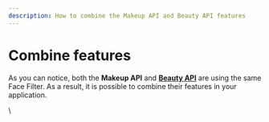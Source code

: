 ```yaml
---
description: How to combine the Makeup API and Beauty API features
---
```


# Combine features

As you can notice, both the **Makeup API** and [**Beauty API**](https://docs.banuba.com/face-ar-sdk-v1/effect\_api/face\_beauty) are using the same Face Filter. As a result, it is possible to combine their features in your application.

\
